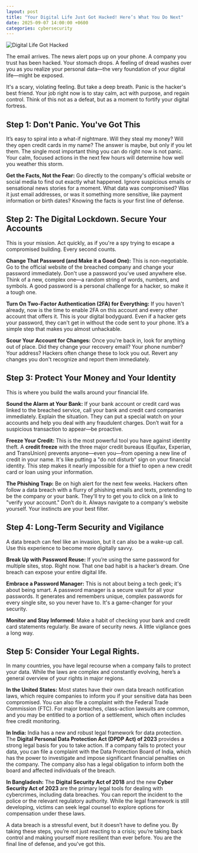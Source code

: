 ```yaml
---
layout: post
title: "Your Digital Life Just Got Hacked! Here’s What You Do Next"
date: 2025-09-07 14:00:00 +0600
categories: cybersecurity
---
```



![Digital Life Got Hacked](https://github.com/souravsahapartho/website/blob/main/images/hacker-security.jpg "Cyber Security")


The email arrives. The news alert pops up on your phone. A company you trust has been hacked. Your stomach drops. A feeling of dread washes over you as you realize your personal data—the very foundation of your digital life—might be exposed.

It's a scary, violating feeling. But take a deep breath. Panic is the hacker's best friend. Your job right now is to stay calm, act with purpose, and regain control. Think of this not as a defeat, but as a moment to fortify your digital fortress.

## Step 1: Don't Panic. You've Got This
It’s easy to spiral into a what-if nightmare. Will they steal my money? Will they open credit cards in my name? The answer is maybe, but only if you let them. The single most important thing you can do right now is not panic. Your calm, focused actions in the next few hours will determine how well you weather this storm.

**Get the Facts, Not the Fear:** Go directly to the company's official website or social media to find out exactly what happened. Ignore suspicious emails or sensational news stories for a moment. What data was compromised? Was it just email addresses, or was it something more sensitive, like payment information or birth dates? Knowing the facts is your first line of defense.

## Step 2: The Digital Lockdown. Secure Your Accounts
This is your mission. Act quickly, as if you're a spy trying to escape a compromised building. Every second counts.

**Change That Password (and Make it a Good One):** This is non-negotiable. Go to the official website of the breached company and change your password immediately. Don't use a password you've used anywhere else. Think of a new, complex one—a random string of words, numbers, and symbols. A good password is a personal challenge for a hacker, so make it a tough one.

**Turn On Two-Factor Authentication (2FA) for Everything:** If you haven't already, now is the time to enable 2FA on this account and every other account that offers it. This is your digital bodyguard. Even if a hacker gets your password, they can't get in without the code sent to your phone. It’s a simple step that makes you almost unhackable.

**Scour Your Account for Changes:** Once you're back in, look for anything out of place. Did they change your recovery email? Your phone number? Your address? Hackers often change these to lock you out. Revert any changes you don't recognize and report them immediately.

## Step 3: Protect Your Money and Your Identity
This is where you build the walls around your financial life.

**Sound the Alarm at Your Bank:** If your bank account or credit card was linked to the breached service, call your bank and credit card companies immediately. Explain the situation. They can put a special watch on your accounts and help you deal with any fraudulent charges. Don’t wait for a suspicious transaction to appear—be proactive.

**Freeze Your Credit:** This is the most powerful tool you have against identity theft. A **credit freeze** with the three major credit bureaus (Equifax, Experian, and TransUnion) prevents anyone—even you—from opening a new line of credit in your name. It's like putting a "do not disturb" sign on your financial identity. This step makes it nearly impossible for a thief to open a new credit card or loan using your information.

**The Phishing Trap:** Be on high alert for the next few weeks. Hackers often follow a data breach with a flurry of phishing emails and texts, pretending to be the company or your bank. They'll try to get you to click on a link to "verify your account." Don’t do it. Always navigate to a company's website yourself. Your instincts are your best filter.

## Step 4: Long-Term Security and Vigilance
A data breach can feel like an invasion, but it can also be a wake-up call. Use this experience to become more digitally savvy.

**Break Up with Password Reuse:** If you’re using the same password for multiple sites, stop. Right now. That one bad habit is a hacker’s dream. One breach can expose your entire digital life.

**Embrace a Password Manager:** This is not about being a tech geek; it's about being smart. A password manager is a secure vault for all your passwords. It generates and remembers unique, complex passwords for every single site, so you never have to. It's a game-changer for your security.

**Monitor and Stay Informed:** Make a habit of checking your bank and credit card statements regularly. Be aware of security news. A little vigilance goes a long way.

## Step 5: Consider Your Legal Rights.
In many countries, you have legal recourse when a company fails to protect your data. While the laws are complex and constantly evolving, here’s a general overview of your rights in major regions.

**In the United States:** Most states have their own data breach notification laws, which require companies to inform you if your sensitive data has been compromised. You can also file a complaint with the Federal Trade Commission (FTC). For major breaches, class-action lawsuits are common, and you may be entitled to a portion of a settlement, which often includes free credit monitoring.

**In India:** India has a new and robust legal framework for data protection. The **Digital Personal Data Protection Act (DPDP Act) of 2023** provides a strong legal basis for you to take action. If a company fails to protect your data, you can file a complaint with the Data Protection Board of India, which has the power to investigate and impose significant financial penalties on the company. The company also has a legal obligation to inform both the board and affected individuals of the breach.

**In Bangladesh:** The **Digital Security Act of 2018** and the new **Cyber Security Act of 2023** are the primary legal tools for dealing with cybercrimes, including data breaches. You can report the incident to the police or the relevant regulatory authority. While the legal framework is still developing, victims can seek legal counsel to explore options for compensation under these laws.

A data breach is a stressful event, but it doesn’t have to define you. By taking these steps, you’re not just reacting to a crisis; you’re taking back control and making yourself more resilient than ever before. You are the final line of defense, and you've got this.
